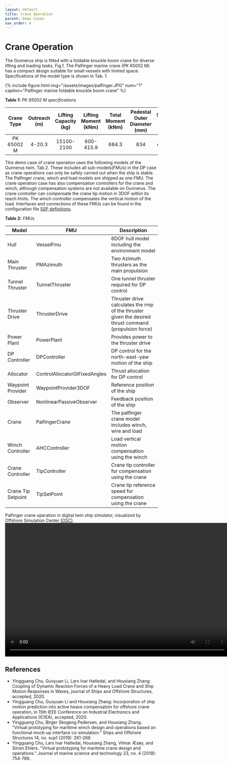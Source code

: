 ```yaml
---
layout: default
title: Crane Operation
parent: Demo Cases
nav_order: 4
---
```


# Crane Operation
The Gunnerus ship is fitted with a foldable knuckle boom crane for diverse lifting and loading tasks, Fig.1.
The Palfinger marine crane (PK 65002 M) has a compact design suitable for small vessels with limited space. Specifications of the model type is shown in Tab. 1.

{% include figure.html 
    img="/assets/images/palfinger.JPG" 
    num="1" 
    caption="Palfinger marine foldable knuckle boom crane" 
%}


**Table 1:** *PK 65002 M specifications*

|Crane Type|Outreach (m)|Lifting Capacity (kg)|Lifting Moment (kNm)|Total Moment (kNm)|Pedestal Outer Diameter (mm)|Slewing Angle (°)|Operating Pressure (bar)|Dead Weight (kg)|
| :---: | :---: | :---:| :---: |:---: |:---: | :---: | :---: | :---:|
|PK 65002 M|4-20.3|15100-2100|600-415.9|684.3|834|endless|300|4220-5960|

This demo case of crane operation uses the following models of the Gunnerus twin, Tab.2. These includes all sub-models(FMUs) in the DP case as crane operations can only be safely carried out when the ship is stable. The Palfinger crane, winch and load models are shipped as one FMU. 
The crane operation case has also compensation controllers for the crane and winch, although compensation systems are not available on Gunnerus. The crane controller can compensate the crane tip motion in 3DOF within its reach limits. The winch controller compensates the vertical motion of the load. 
Interfaces and connections of these FMUs can be found in the configuration file [SSP definitions](https://github.com/gunnerus-case/sspgen-definitions). 

**Table 2:** *FMUs*

 |Model| FMU| Description |
 | --- | --- | ---| 
 | Hull | VesselFmu |6DOF hull model including the environment model |
 | Main Thruster| PMAzimuth | Two Azimuth thrusters as the main propulsion|
 | Tunnel Thruster| TunnelThruster | One tunnel thruster required for DP control |
 | Thruster Drive| ThrusterDrive | Thruster drive calculates the rmp of the thruster given the desired thrust command (propulsion force) |
 | Power Plant| PowerPlant | Provides power to the thruster drive|
 | DP Controller| DPController |DP control for the north-east-yaw motion of the ship |
 | Allocator| ControlAllocatorGIFixedAngles | Thrust allocation for DP control|
 | Waypoint Provider| WaypointProvider3DOF | Reference position of the ship  |
 | Observer| NonlinearPassiveObserver| Feedback position of the ship |
 | Crane| PalfingerCrane  |The palfinger crane model includes winch, wire and load |
 | Winch Controller| AHCController  |Load vertical motion compensation using the winch|
 | Crane Controller|TipController | Crane tip controller for compensation using the crane |
 | Crane Tip Setpoint|TipSetPoint | Crane tip reference speed for compensation using the crane |
 
Palfinger crane operation in digital twin ship simulator, visualized by Offshore Simulation Center [(OSC)](https://osc.no/).
<video src="/assets/videos/OSPv03.mp4" width="740" height="440" controls preload></video>
 
## References
- Yingguang Chu, Guoyuan Li, Lars Ivar Hatledal, and Houxiang Zhang: Coupling of Dynamic Reaction Forces of a Heavy Load Crane and Ship Motion Responses in Waves, journal of Ships and Offshore Structures, accepted, 2020.
- Yingguang Chu, Guoyuan Li and Houxiang Zhang: Incorporation of ship motion prediction into active heave compensation for offshore crane operation, in 15th IEEE Conference on Industrial Electronics and Applications (ICIEA), accepted, 2020.
- Yingguang Chu, Birger Skogeng Pedersen, and Houxiang Zhang. "Virtual prototyping for maritime winch design and operations based on functional mock-up interface co-simulation." Ships and Offshore Structures 14, no. sup1 (2019): 261-269.
- Yingguang Chu, Lars Ivar Hatledal, Houxiang Zhang, Vilmar Æsøy, and Sören Ehlers. "Virtual prototyping for maritime crane design and operations." Journal of marine science and technology 23, no. 4 (2018): 754-766.
